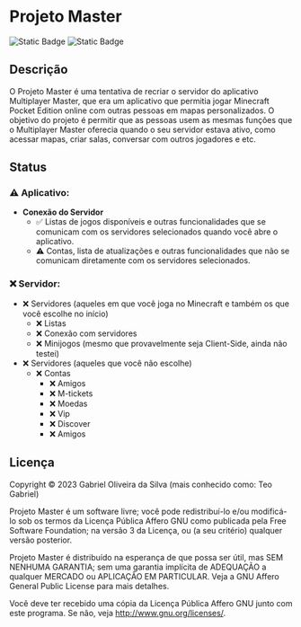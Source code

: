# Projeto Master
![Static Badge](https://img.shields.io/badge/Aplicativo-Em_desenvolvimento-yellow)
![Static Badge](https://img.shields.io/badge/Servidor-Sem_Funcionalidades-red)


## Descrição

O Projeto Master é uma tentativa de recriar o servidor do aplicativo Multiplayer Master, que era um aplicativo que permitia jogar Minecraft Pocket Edition online com outras pessoas em mapas personalizados. O objetivo do projeto é permitir que as pessoas usem as mesmas funções que o Multiplayer Master oferecia quando o seu servidor estava ativo, como acessar mapas, criar salas, conversar com outros jogadores e etc.

## Status
### ⚠️ Aplicativo:
- **Conexão do Servidor**
    - ✅ Listas de jogos disponíveis e outras funcionalidades que se comunicam com os servidores selecionados quando você abre o aplicativo.
    - ⚠️ Contas, lista de atualizações e outras funcionalidades que não se comunicam diretamente com os servidores selecionados.

### ❌ Servidor:
- ❌ Servidores (aqueles em que você joga no Minecraft e também os que você escolhe no início)
   - ❌ Listas
   - ❌ Conexão com servidores
   - ❌ Minijogos (mesmo que provavelmente seja Client-Side, ainda não testei)
- ❌ Servidores (aqueles que você não escolhe)
   - ❌ Contas
      - ❌ Amigos
      - ❌ M-tickets
      - ❌ Moedas
      - ❌ Vip
      - ❌ Discover
      - ❌ Amigos
## Licença

Copyright © 2023 Gabriel Oliveira da Silva (mais conhecido como: Teo Gabriel)

Projeto Master é um software livre; você pode redistribuí-lo e/ou
modificá-lo sob os termos da Licença Pública Affero GNU como publicada
pela Free Software Foundation; na versão 3 da Licença, ou
(a seu critério) qualquer versão posterior.

Projeto Master é distribuído na esperança de que possa ser útil,
mas SEM NENHUMA GARANTIA; sem uma garantia implícita de ADEQUAÇÃO
a qualquer MERCADO ou APLICAÇÃO EM PARTICULAR. Veja a
GNU Affero General Public License para mais detalhes.

Você deve ter recebido uma cópia da Licença Pública Affero GNU junto
com este programa. Se não, veja <http://www.gnu.org/licenses/>.
